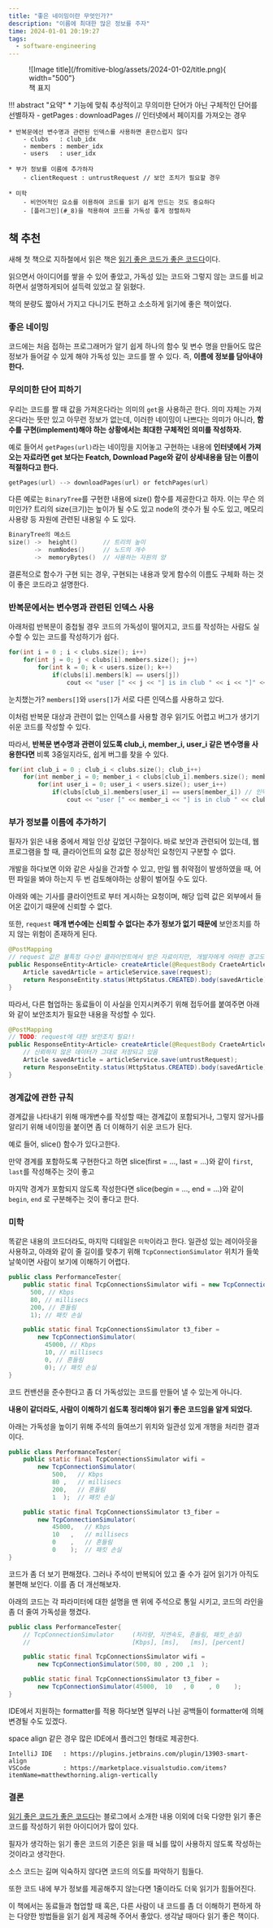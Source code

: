 ```yaml
---
title: "좋은 네이밍이란 무엇인가?"
description: "이름에 최대한 많은 정보를 주자"
time: 2024-01-01 20:19:27
tags:
  - software-engineering
---
```


<figure markdown>
![Image title](/fromitive-blog/assets/2024-01-02/title.png){ width="500"}
<figcaption>책 표지</figcaption>
</figure>

!!! abstract "요약"
    * 기능에 맞춰 추상적이고 무의미한 단어가 아닌 구체적인 단어를 선별하자
        - getPages : downloadPages // 인터넷에서 페이지를 가져오는 경우
    
    * 반복문에선 변수명과 관련된 인덱스를 사용하면 혼란스럽지 않다
        - clubs   : club_idx
        - members : member_idx
        - users   : user_idx
    
    * 부가 정보를 이름에 추가하자
        - clientRequest : untrustRequest // 보안 조치가 필요할 경우
    
    * 미학
        - 비언어적인 요소를 이용하여 코드를 읽기 쉽게 만드는 것도 중요하다
        - [플러그인](#_8)을 적용하여 코드를 가독성 좋게 정렬하자

## 책 추천

새해 첫 책으로 지하철에서 읽은 책은 [읽기 좋은 코드가 좋은 코드다](https://www.yes24.com/Product/Goods/6692314)이다.

읽으면서 아이디어를 쌓을 수 있어 좋았고, 가독성 있는 코드와 그렇지 않는 코드를 비교하면서 설명하게되어 설득력 있었고 잘 읽혔다.

책의 분량도 짧아서 가지고 다니기도 편하고 소소하게 읽기에 좋은 책이었다.

### 좋은 네이밍

코드에는 처음 접하는 프로그래머가 알기 쉽게 하나의 함수 및 변수 명을 만들어도 많은 정보가 들어갈 수 있게 해야 가독성 있는 코드를 짤 수 있다. 즉, **이름에 정보를 담아내야 한다.** 

### 무의미한 단어 피하기

우리는 코드를 짤 때 값을 가져온다라는 의미의 `get`을 사용하곤 한다. 의미 자체는 가져온다라는 뜻만 있고 아무런 정보가 없는데, 이러한 네이밍이 나쁘다는 의미가 아니라, **함수를 구현(implement)해야 하는 상황에서는 최대한 구체적인 의미를 작성하자.**

예로 들어서 `getPages(url)`라는 네이밍을 지어놓고 구현하는 내용에 **인터넷에서 가져오는 자료라면 get 보다는 Featch, Download Page와 같이 상세내용을 담는 이름이 적절하다고 한다.**

```c title="구현에 관한 단어를 사용하자"
getPages(url) --> downloadPages(url) or fetchPages(url)
```

다른 예로는 `BinaryTree`를 구현한 내용에 size() 함수를 제공한다고 하자. 이는 무슨 의미인가? 트리의 size(크기)는 높이가 될 수도 있고 node의 갯수가 될 수도 있고, 메모리 사용량 등 자원에 관련된 내용일 수 도 있다.

```c title="추상적인 단어가 아닌 구체화된 단어를 사용하자"
BinaryTree의 메소드
size() ->  height()       // 트리의 높이
       ->  numNodes()     // 노드의 개수
       ->  memoryBytes()  // 사용하는 자원의 양
```
결론적으로 함수가 구현 되는 경우, 구현되는 내용과 맞게 함수의 이름도 구체화 하는 것이 좋은 코드라고 설명한다.

### 반복문에서는 변수명과 관련된 인덱스 사용

아래처럼 반복문이 중첩될 경우 코드의 가독성이 떨어지고, 코드를 작성하는 사람도 실수할 수 있는 코드를 작성하기가 쉽다.

```cpp title="해석하기 어려운 반복문"
for(int i = 0 ; i < clubs.size(); i++)
    for(int j = 0; j < clubs[i].members.size(); j++)
        for(int k = 0; k < users.size(); k++)
            if(clubs[i].members[k] == users[j])
                cout << "user [" << j << "] is in club " << i << "]" << endl;
```

눈치챘는가? `members[]`와 `users[]`가 서로 다른 인덱스를 사용하고 있다.

이처럼 반복문 대상과 관련이 없는 인덱스를 사용할 경우 읽기도 어렵고 버그가 생기기 쉬운 코드를 작성할 수 있다.

따라서, **반복문 변수명과 관련이 있도록 club_i, member_i, user_i 같은 변수명을 사용한다면** 비록 3중일지라도, 쉽게 버그를 찾을 수 있다. 

```cpp title="해석하기 어려운 반복문" hl_lines="4"
for(int club_i = 0 ; club_i < clubs.size(); club_i++)
    for(int member_i = 0; member_i < clubs[club_i].members.size(); member_i++)
        for(int user_i = 0; user_i < users.size(); user_i++)
            if(clubs[club_i].members[user_i] == users[member_i]) // 인덱스 잘못 사용!
                cout << "user [" << member_i << "] is in club " << club_i << "]" << endl;
```

### 부가 정보를 이름에 추가하기

필자가 읽은 내용 중에서 제일 인상 깊었던 구절이다. 바로 보안과 관련되어 있는데, 웹 프로그램을 할 때, 클라이언트의 요청 값은 정상적인 요청인지 구분할 수 없다.

개발을 하다보면 이와 같은 사실을 간과할 수 있고, 만일 웹 취약점이 발생하였을 때, 어떤 파일을 봐야 하는지 두 번 검토해야하는 상황이 벌어질 수도 있다.

아래와 예는 기사를 클라이언트로 부터 게시하는 요청이며, 해당 입력 값은 외부에서 들어온 값이기 때문에 신뢰할 수 없다.

또한, `request` **매개 변수에는 신뢰할 수 없다는 추가 정보가 없기 때문에** 보안조치를 하지 않는 위험이 존재하게 된다.

``` java title="ArticleController.java" hl_lines="3"
@PostMapping
// request 값은 불특정 다수인 클라이언트에서 받은 자료이지만, 개발자에게 어떠한 경고도 없다.
public ResponseEntity<Article> createArticle(@RequestBody CraeteArticleDTO request) {
    Article savedArticle = articleService.save(request);
    return ResponseEntity.status(HttpStatus.CREATED).body(savedArticle);
}
```

따라서, 다른 협업하는 동료들이 이 사실을 인지시켜주기 위해 접두어를 붙여주면 아래와 같이 보안조치가 필요한 내용을 작성할 수 있다.

``` java title="ArticleController.java" hl_lines="3"
@PostMapping
// TODO: request에 대한 보안조치 필요!!
public ResponseEntity<Article> createArticle(@RequestBody CraeteArticleDTO untrustRequest) {
    // 신뢰하지 않은 데이터가 그대로 저장되고 있음
    Article savedArticle = articleService.save(untrustRequest);
    return ResponseEntity.status(HttpStatus.CREATED).body(savedArticle);
}
```

### 경계값에 관한 규칙

경계값을 나타내기 위해 매개변수를 작성할 때는 경계값이 포함되거나, 그렇지 않거나를 알리기 위해 네이밍을 붙이면 좀 더 이해하기 쉬운 코드가 된다. 

예로 들어, slice() 함수가 있다고한다.

만약 경계를 포함하도록 구현한다고 하면 slice(first = ..., last = ...)와 같이 `first`, `last`를 작성해주는 것이 좋고

마지막 경계가 포함되지 않도록 작성한다면 slice(begin = ..., end = ...)와 같이 `begin`, `end` 로 구분해주는 것이 좋다고 한다.

### 미학

똑같은 내용의 코드더라도, 마지막 디테일은 `미학`이라고 한다. 일관성 있는 레이아웃을 사용하고, 아래와 같이 줄 길이를 맞추기 위해 `TcpConnectionSimulator` 위치가 들쑥 날쑥이면 사람이 보기에 이해하기 어렵다.

```java title="미학적인 코드(Before).java"
public class PerformanceTester{
    public static final TcpConnectionsSimulator wifi = new TcpConnectionSimulator(
      500, // Kbps
      80, // millisecs
      200, // 흔들림
      1); // 패킷 손실

    public static final TcpConnectionsSimulator t3_fiber = 
        new TcpConnectionSimulator(
          45000, // Kbps
          10, // millisecs
          0, // 흔들림
          0); // 패킷 손실
}
```

코드 컨밴션을 준수한다고 좀 더 가독성있는 코드를 만들어 낼 수 있는게 아니다.

**내용이 같더라도, 사람이 이해하기 쉽도록 정리해야 읽기 좋은 코드임을 알게 되었다.**

아래는 가독성을 높이기 위해 주석의 들여쓰기 위치와 일관성 있게 개행을 처리한 결과이다.

```java title="미학적인 코드(After).java"
public class PerformanceTester{
    public static final TcpConnectionsSimulator wifi =
        new TcpConnectionSimulator(
            500,   // Kbps
            80 ,   // millisecs
            200,   // 흔들림
            1  );  // 패킷 손실

    public static final TcpConnectionsSimulator t3_fiber = 
        new TcpConnectionSimulator(
            45000,   // Kbps
            10   ,   // millisecs
            0    ,   // 흔들림
            0    );  // 패킷 손실
}
```

코드가 좀 더 보기 편해졌다. 그러나 주석이 반복되어 있고 줄 수가 길어 읽기가 아직도 불편해 보인다. 이를 좀 더 개선해보자.

아래의 코드는 각 파라미터에 대한 설명을 맨 위에 주석으로 통일 시키고, 코드의 라인을 좀 더 줄여 가독성을 챙겼다.

```java title="미학적인 코드(After)2.java"
public class PerformanceTester{
    // TcpConnectionSimulator     (처리량, 지연속도, 흔들림, 패킷_손실)
    //                            [Kbps], [ms],   [ms], [percent]

    public static final TcpConnectionsSimulator wifi = 
        new TcpConnectionSimulator(500, 80 , 200 ,1  );

    public static final TcpConnectionsSimulator t3_fiber = 
        new TcpConnectionSimulator(45000,  10   , 0    , 0    );
}
```

IDE에서 지원하는 formatter를 적용 하다보면 일부러 나뉜 공백들이 formatter에 의해 변경될 수도 있겠다.

space align 같은 경우 많은 IDE에서 플러그인 형태로 제공한다.

``` title="align 플러그인"
IntelliJ IDE   : https://plugins.jetbrains.com/plugin/13903-smart-align
VSCode         : https://marketplace.visualstudio.com/items?itemName=matthewthorning.align-vertically
```

### 결론

[읽기 좋은 코드가 좋은 코드다](https://www.yes24.com/Product/Goods/6692314)는 블로그에서 소개한 내용 이외에 더욱 다양한 읽기 좋은 코드를 작성하기 위한 아이디어가 많이 있다.

필자가 생각하는 읽기 좋은 코드의 기준은 읽을 때 뇌를 많이 사용하지 않도록 작성하는 것이라고 생각한다.

소스 코드는 길며 익숙하지 않다면 코드의 의도를 파악하기 힘들다.

또한 코드 내에 부가 정보를 제공해주지 않는다면 1줄이라도 더욱 읽기가 힘들어진다.

이 책에서는 동료들과 협업할 때 혹은, 다른 사람이 내 코드를 좀 더 이해하기 편하게 하는 다양한 방법들을 읽기 쉽게 제공해 주어서 좋았다. 생각날 때마다 읽기 좋은 책이다.